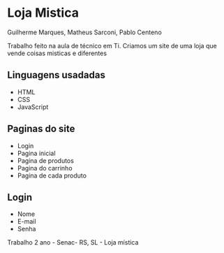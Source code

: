 <h1>Loja Mistica</h1> 
Guilherme Marques, Matheus Sarconi, Pablo Centeno


Trabalho feito na aula de técnico em Ti. Criamos um site de uma loja que vende coisas misticas e diferentes

<h2>Linguagens usadadas</h2>
<ul>
  <li>HTML</li>
  <li>CSS</li>
  <li>JavaScript</li>
</ul>

<h2>Paginas do site</h2>
<ul>
  <li>Login</li>
  <li>Pagina inicial</li>
  <li>Pagina de produtos</li>
  <li>Pagina do carrinho</li>
  <li>Pagina de cada produto</li>
</ul>
<h2>Login</h2>
<ul>
  <li>Nome</li>
  <li>E-mail</li>
  <li>Senha</li>
</ul>








Trabalho 2 ano - Senac- RS, SL - Loja mística 
